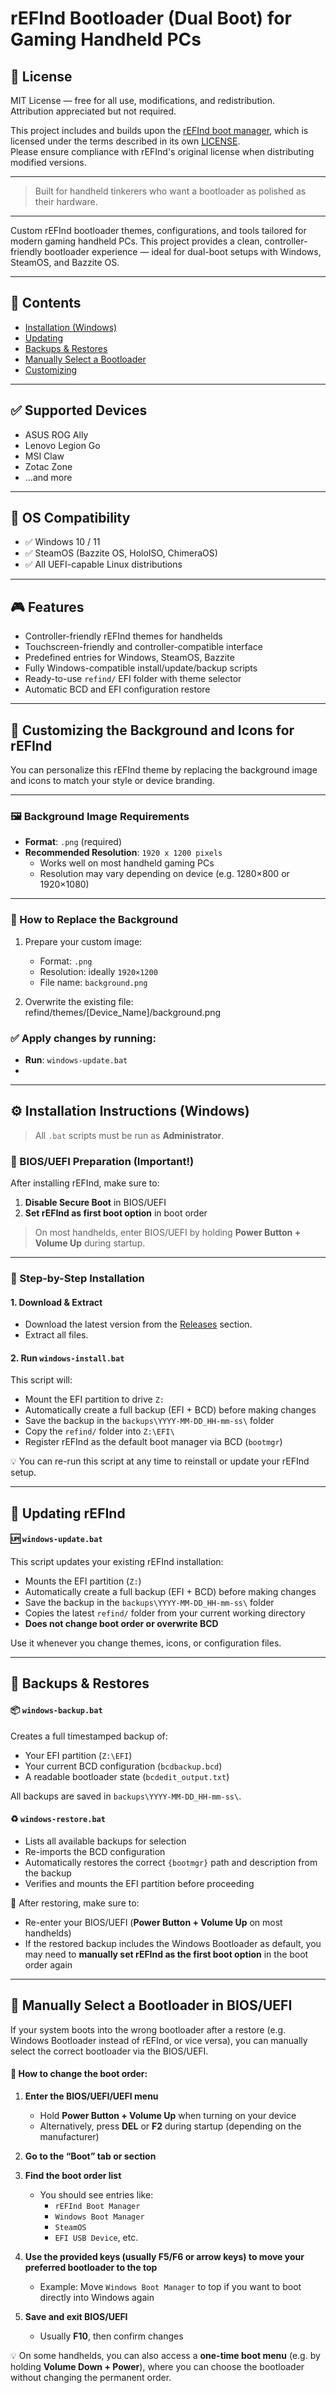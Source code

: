 # rEFInd Bootloader (Dual Boot) for Gaming Handheld PCs

## 📄 License

MIT License — free for all use, modifications, and redistribution.  
Attribution appreciated but not required.

This project includes and builds upon the [rEFInd boot manager](https://www.rodsbooks.com/refind/), which is licensed under the terms described in its own [LICENSE](https://sourceforge.net/projects/refind/).  
Please ensure compliance with rEFInd's original license when distributing modified versions.

---

> Built for handheld tinkerers who want a bootloader as polished as their hardware.

---

Custom rEFInd bootloader themes, configurations, and tools tailored for modern gaming handheld PCs. This project provides a clean, controller-friendly bootloader experience — ideal for dual-boot setups with Windows, SteamOS, and Bazzite OS.

---

## 🧭 Contents

- [Installation (Windows)](#%EF%B8%8F-installation-instructions-windows)
- [Updating](#-updating-refind)
- [Backups & Restores](#-backups--restores)
- [Manually Select a Bootloader](#-manually-select-a-bootloader-in-biosuefi)
- [Customizing](#-customizing-the-background-and-icons-for-refind)

---

## ✅ Supported Devices

- ASUS ROG Ally
- Lenovo Legion Go
- MSI Claw
- Zotac Zone
- ...and more

---

## 🧩 OS Compatibility

- ✅ Windows 10 / 11
- ✅ SteamOS (Bazzite OS, HoloISO, ChimeraOS)
- ✅ All UEFI-capable Linux distributions

---

## 🎮 Features

- Controller-friendly rEFInd themes for handhelds
- Touchscreen-friendly and controller-compatible interface
- Predefined entries for Windows, SteamOS, Bazzite
- Fully Windows-compatible install/update/backup scripts
- Ready-to-use `refind/` EFI folder with theme selector
- Automatic BCD and EFI configuration restore

---

## 🔧 Customizing the Background and Icons for rEFInd

You can personalize this rEFInd theme by replacing the background image and icons to match your style or device branding.

---

### 🖼️ Background Image Requirements

- **Format**: `.png` (required)
- **Recommended Resolution**: `1920 x 1200 pixels`
    - Works well on most handheld gaming PCs
    - Resolution may vary depending on device (e.g. 1280×800 or 1920×1080)

---

### 📁 How to Replace the Background

1. Prepare your custom image:
    - Format: `.png`
    - Resolution: ideally `1920×1200`
    - File name: `background.png`

2. Overwrite the existing file: refind/themes/[Device_Name]/background.png

### ✅ Apply changes by running:
- **Run**: `windows-update.bat`
- 
---

## ⚙️ Installation Instructions (Windows)

> All `.bat` scripts must be run as **Administrator**.

### 🔧 BIOS/UEFI Preparation (Important!)

After installing rEFInd, make sure to:

1. **Disable Secure Boot** in BIOS/UEFI
2. **Set rEFInd as first boot option** in boot order

> On most handhelds, enter BIOS/UEFI by holding **Power Button + Volume Up** during startup.

---

### 📁 Step-by-Step Installation

#### 1. Download & Extract

- Download the latest version from the [Releases](https://github.com/Jastreb07/refind-bootloader-handheld-pc/releases) section.
- Extract all files.

#### 2. Run `windows-install.bat`

This script will:

- Mount the EFI partition to drive `Z:`
- Automatically create a full backup (EFI + BCD) before making changes
- Save the backup in the `backups\YYYY-MM-DD_HH-mm-ss\` folder
- Copy the `refind/` folder into `Z:\EFI\`
- Register rEFInd as the default boot manager via BCD (`bootmgr`)

💡 You can re-run this script at any time to reinstall or update your rEFInd setup.

---

## 🔄 Updating rEFInd

#### 🆙 `windows-update.bat`

This script updates your existing rEFInd installation:

- Mounts the EFI partition (`Z:`)
- Automatically create a full backup (EFI + BCD) before making changes
- Save the backup in the `backups\YYYY-MM-DD_HH-mm-ss\` folder
- Copies the latest `refind/` folder from your current working directory
- **Does not change boot order or overwrite BCD**

Use it whenever you change themes, icons, or configuration files.

---

## 💾 Backups & Restores

#### 📦 `windows-backup.bat`

Creates a full timestamped backup of:

- Your EFI partition (`Z:\EFI`)
- Your current BCD configuration (`bcdbackup.bcd`)
- A readable bootloader state (`bcdedit_output.txt`)

All backups are saved in `backups\YYYY-MM-DD_HH-mm-ss\`.

#### ♻️ `windows-restore.bat`

- Lists all available backups for selection
- Re-imports the BCD configuration
- Automatically restores the correct `{bootmgr}` path and description from the backup
- Verifies and mounts the EFI partition before proceeding

🔧 After restoring, make sure to:
- Re-enter your BIOS/UEFI (**Power Button + Volume Up** on most handhelds)
- If the restored backup includes the Windows Bootloader as default,
  you may need to **manually set rEFInd as the first boot option** in the boot order again

---

## 🔀 Manually Select a Bootloader in BIOS/UEFI

If your system boots into the wrong bootloader after a restore (e.g. Windows Bootloader instead of rEFInd, or vice versa), you can manually select the correct bootloader via the BIOS/UEFI.

#### 🧭 How to change the boot order:

1. **Enter the BIOS/UEFI/UEFI menu**
    - Hold **Power Button + Volume Up** when turning on your device
    - Alternatively, press **DEL** or **F2** during startup (depending on the manufacturer)

2. **Go to the “Boot” tab or section**

3. **Find the boot order list**
    - You should see entries like:
        - `rEFInd Boot Manager`
        - `Windows Boot Manager`
        - `SteamOS`
        - `EFI USB Device`, etc.

4. **Use the provided keys (usually F5/F6 or arrow keys) to move your preferred bootloader to the top**
    - Example: Move `Windows Boot Manager` to top if you want to boot directly into Windows again

5. **Save and exit BIOS/UEFI**
    - Usually **F10**, then confirm changes

💡 On some handhelds, you can also access a **one-time boot menu** (e.g. by holding **Volume Down + Power**), where you can choose the bootloader without changing the permanent order.

